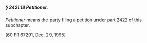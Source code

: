 ##### § 2421.18 Petitioner. #####

*Petitioner* means the party filing a petition under part 2422 of this subchapter.

[60 FR 67291, Dec. 29, 1995]